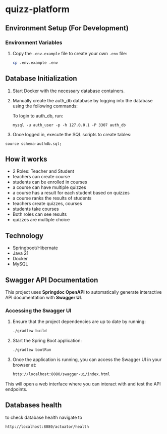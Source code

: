 # quizz-platform

## Environment Setup (For Development)

### Environment Variables

1. Copy the `.env.example` file to create your own `.env` file:

   ```bash
   cp .env.example .env

## Database Initialization
   1. Start Docker with the necessary database containers.

   2. Manually create the auth_db database by logging into the database using the following commands:

      To login to auth_db, run:

      ``mysql -u auth_user -p -h 127.0.0.1 -P 3307 auth_db``

   3. Once logged in, execute the SQL scripts to create tables:

   ``source schema-authdb.sql;``

## How it works
 
- 2 Roles: Teacher and Student
- teachers can create course
- students can be enrolled in courses
- a course can have multiple quizzes
- a course has a result for each student based on quizzes
- a course ranks the results of students
- teachers create quizzes, courses
- students take courses
- Both roles can see results
- quizzes are multiple choice

## Technology

- Springboot/Hibernate
- Java 21
- Docker
- MySQL

## Swagger API Documentation

This project uses **Springdoc OpenAPI** to automatically generate interactive API documentation with **Swagger UI**.

### Accessing the Swagger UI

1. Ensure that the project dependencies are up to date by running:

   ```bash
   ./gradlew build
   
2. Start the Spring Boot application:

    ```bash
    ./gradlew bootRun

3. Once the application is running, you can access the Swagger UI in your browser at:
    ```bash
   http://localhost:8080/swagger-ui/index.html
This will open a web interface where you can interact with and test the API endpoints.

## Databases health
to check database health navigate to 
```bash
http://localhost:8080/actuator/health